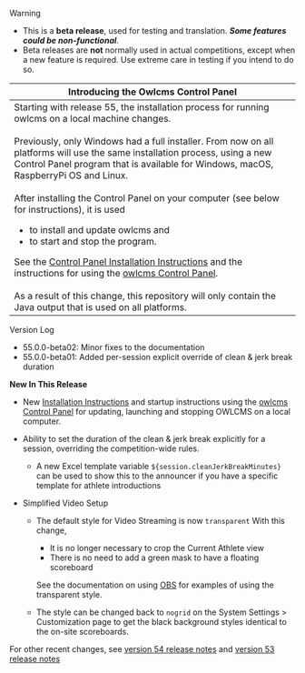 > [!WARNING]
>
> - This is a **beta release**, used for testing and translation. ***Some features could be non-functional***.
> - Beta releases are **not** normally used in actual competitions, except when a new feature is required. Use extreme care in testing if you intend to do so.

| Introducing the Owlcms Control Panel                         |
| ------------------------------------------------------------ |
| Starting with release 55, the installation process for running owlcms on a local machine changes.<br><br>Previously, only Windows had a full installer.  From now on all platforms will use the same installation process, using a new Control Panel program that is available for Windows, macOS, RaspberryPi OS and Linux.<br><br>After installing the Control Panel on your computer (see below for instructions), it is used<ul><li>to install and update owlcms and<li> to start and stop the program. </ul>See the [Control Panel Installation Instructions](https://owlcms.github.io/owlcms4-prerelease/#/LocalDownloads.md) and the instructions for using the [owlcms Control Panel](https://owlcms.github.io/owlcms4-prerelease/#/LocalControlPanel.md).<br><br>As a result of this change, this repository will only contain the Java output that is used on all platforms. |

Version Log

- 55.0.0-beta02: Minor fixes to the documentation
- 55.0.0-beta01: Added per-session explicit override of clean & jerk break duration

**New In This Release**

- New [Installation Instructions](https://owlcms.github.io/owlcms4-prerelease/#/LocalDownloads.) and startup instructions using the [owlcms Control Panel](https://owlcms.github.io/owlcms4-prerelease/#/LocalControlPanel.md) for updating, launching and stopping OWLCMS on a local computer.

- Ability to set the duration of the clean & jerk break explicitly for a session, overriding the competition-wide rules.

  - A new Excel template variable `${session.cleanJerkBreakMinutes}` can be used to show this to the announcer if you have a specific template for athlete introductions

- Simplified Video Setup
  - The default style for Video Streaming is now `transparent` 
    With this change,
    
    - It is no longer necessary to crop the Current Athlete view
    - There is no need to add a green mask to have a floating scoreboard
    
    See the documentation on using [OBS](https://owlcms.github.io/owlcms4-prerelease/#/LocalDownloads.) for examples of using the transparent style.
    
  - The style can be changed back to `nogrid` on the System Settings > Customization page to get the black background styles identical to the on-site scoreboards.

    


For other recent changes, see [version 54 release notes](https://github.com/owlcms/owlcms4/releases/tag/54.2.1) and [version 53 release notes](https://github.com/owlcms/owlcms4/releases/tag/53.1.0)
